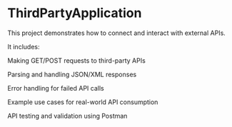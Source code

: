 # ThirdPartyApplication

This project demonstrates how to connect and interact with external APIs.

It includes:

Making GET/POST requests to third-party APIs

Parsing and handling JSON/XML responses

Error handling for failed API calls

Example use cases for real-world API consumption

API testing and validation using Postman
